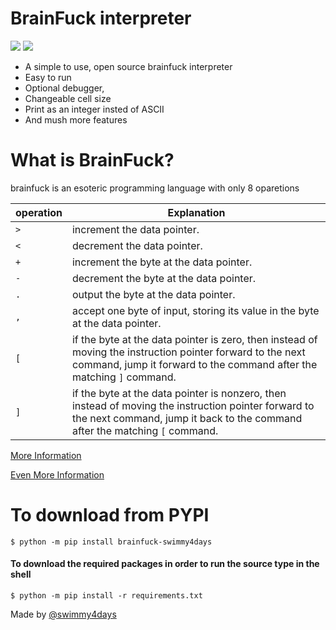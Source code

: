 # BrainFuck interpreter
![](https://img.shields.io/pypi/v/brainfuck-swimmy4days) ![](https://img.shields.io/pypi/l/brainfuck-swimmy4days) 
- A simple to use, open source brainfuck interpreter
- Easy to run
- Optional debugger, 
- Changeable  cell size
- Print as an integer insted of ASCII 
- And mush more features

# What is BrainFuck?
brainfuck is an esoteric programming language with only 8 oparetions

|operation  | Explanation|
|- | -|
|`>` |  increment the data pointer.|
|`<` | decrement the data pointer.|
|`+` | increment the byte at the data pointer.|
|`-`  | decrement the byte at the data pointer.|
|`.` | output the byte at the data pointer.|
|`,` | accept one byte of input, storing its value in the byte at the data pointer.|
|`[` |if the byte at the data pointer is zero, then instead of moving the instruction pointer forward to the next command, jump it forward to the command after the matching `]` command.|
|`]` |if the byte at the data pointer is nonzero, then instead of moving the instruction pointer forward to the next command, jump it back to the command after the matching `[` command.|
[More Information](https://en.wikipedia.org/wiki/Brainfuck)

[Even More Information](https://esolangs.org/wiki/Brainfuck)

# To download from PYPI 

`$ python -m pip install brainfuck-swimmy4days`

#### To download the required packages in order to run the source type in the shell 
`$ python -m pip install -r requirements.txt`

Made by [@swimmy4days](https://github.com/swimmy4days)
